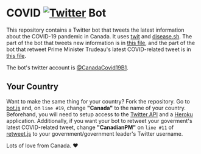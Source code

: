 # COVID [![Twitter](http://i.imgur.com/tXSoThF.png)](https://twitter.com/CanadaCovid19B1) Bot

This repository contains a Twitter bot that tweets the latest information about the COVID-19 pandemic in Canada. It uses [twit](https://github.com/ttezel/twit#readme) and [disease.sh](https://github.com/disease-sh/api). The part of the bot that tweets new information is in [this file](bot.js), and the part of the bot that retweet Prime Minister Trudeau's latest COVID-related tweet is in [this file](retweet.js).

The bot's twitter account is [@CanadaCovid19B1](https://twitter.com/CanadaCovid19B1).

## Your Country

Want to make the same thing for your country? Fork the repository. Go to [bot.js](bot.js) and, on `line #19`, change **"Canada"** to the name of your country. Beforehand, you will need to setup access to the [Twitter API](https://developer.twitter.com/en) and a [Heroku](https://www.heroku.com) application. Additionally, if you want your bot to retweet your goverment's latest COVID-related tweet, change **"CanadianPM"** on `line #11` of [retweet.js](retweet.js) to your government/government leader's Twitter username.

Lots of love from Canada. :heart: